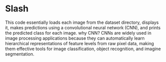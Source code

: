 # Slash
This code essentially loads each image from the dataset directory, displays it, makes predictions using a convolutional neural network (CNN), and prints the predicted class for each image. 
why CNN?
CNNs are widely used in image processing applications because they can automatically learn hierarchical representations of feature levels from raw pixel data, making them effective tools for image classification, object recognition, and imagine segmentation.
